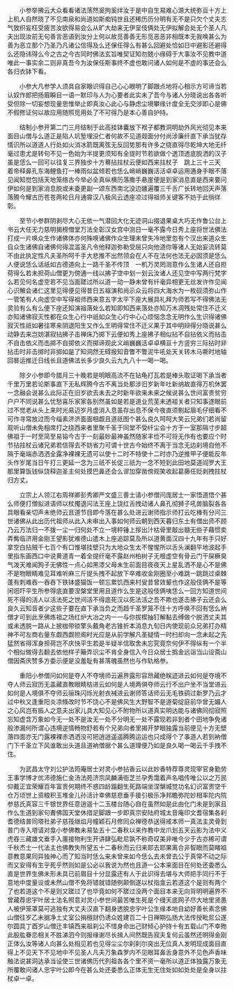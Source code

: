<!-- { "loadSidebar": true } -->
　　小参举拂云大众看看诸法荡然奚拘奚绊汝于是中自生易难心源大统弥亘十方上上机人自然晓了不见南泉和尚道如斯痴钝世且还稀历历分明有无不是只欠个丈夫志气致织妄枉受疲苦汝欲得易会么从旷大劫来无伊呈伎俩处无伊拟解会处无个圣人凡夫出现汝前无句善言恶语到汝分上何以故觅善善无形觅恶恶非相既本无我唤甚么为善为恶立那个乃圣乃凡诸公信得及么还保任得么有甚么回避处恰如日中避影还避得么还隐讳得么今之古之今古同时佛法玄旨唯契证知勿兢小缘碍于大事汝不见教中道唯此一事实余二则非真吾今为汝保任斯事终不虚也敢问诸人如何是不虚的事还会么各归衣钵下看。

　　小参大凡参学人须具自家眼识得自己心心眼明了脚跟点地将心相示方可谛当若认奴作郎把扬眉瞬目一语一默印与人为心要者此实未了吾今与诸人分晓说出各各听受但除一切妄想现量思惟举止即真汝心此心与静虑尘境攀缘计度全无交涉即心是佛不假修证何以故应用随照觅用处了不可得乃是本心善自护持。

　　结制小参开第二门三月结制于此高挂钵囊放下袱子都教洞明劫外风光彻见本来面目山僧与么道正是陷人坑堑埋没仁者何故不见道觌面分付尚涉廉纤直下承当犹存情识所以道道人行处如火消冰箭既离弦无反回势那有许多之绕直得尽乾坤大地无纤毫过患尤是转句不见一色始为半提更须知有全提时节若欲做个透顶透底脱洒的汉子虽是恁么一回可以往复三界独步十方蓦拈拄杖云便如西来拄杖子　跳上三十三天　着帝释鼻孔东海鲤鱼打一棒雨似盆倾若也恁么峭峭巍巍活活卓卓运用通身手眼不落见闻知觉包括天地笼络古今举必全真纵横历落撒手悬崖便是到家消息直是西来要问伊如何是到家消息脱或未委更副一颂东西南北没边疆遍覆三千舌广长转地回天声落落腾今耀古历苍苍两轮日月通霄汉八极风云透座凉过得祖师关键客不妨于此徜徉彰。

　　至节小参群阴剥尽大心无依一气潜回大化无迹洞山掇退果桌大巧无作鲁公台上书云大任无力慈明揭榜僧堂万法全彰汉女宫中测日一毫不露今日秀上座将世法佛法打成一片唤众生作诸佛体亦何殊唤诸佛作众生理未曾失冷地里忽有个汉出来道众生自众生诸佛自诸佛何得混滥圣凡令他释迦弥勒受屈只向他道你等诸人无始妄流转莫不由此执定性凡夫圣所呵千手大悲推不出然领会在人不在法何也法无必固须是恁么人便说恁么话祇如古德道向上一路千圣不传顶　一机万灵罔测意作么生诸人还自担荷得么若未担荷山僧更为傍通一线以拂子空中划一划云汝诸人还见空中写两行梵字么若见何名虚空若不见当面蹉过所以道一动一静未曾有纤毫异相更无丝发许作见闻心识解会诸仁这里见得便见得昔日五祖演和尚示众云将四大海水为一枚砚须弥山作一管笔有人向虚空中写得祖师西来意五字太平下座大展具礼拜为师若写不得佛法无灵验有么有么便下座还知演祖落处么若知即知西来落处亦知万木凋残处常住不迁义亦知诸佛寂灭性都在众生心行中祇如众生心行中心心烦恼念念无明作么生识得诸佛寂灭性祇如暑往寒来阴退阳生又作么生明得常住不迁义果于其中明辩得分晓说甚么动静去来岂妨湛寂拈拂子击禅床乃掷下云便如秀上座拂子相似拈不自拈依义而拈击不自击依义而击掷不自掷依义而掷谛观此义峭巍巍活卓卓横亘十方竖穷三际拈时非拈击时非击掷时非掷如是了知洞然无碍报知音瞥不瞥泥牛吼处天关转木马嘶时地轴回晷运推迁日线长且道佛法长多少良久云九九八十一喝一喝。

　　除夕小参即今腊月三十晚若是明眼高流不在钻龟打瓦若是棒头取证喝下承当者千里万里若论斯事直下无私辉腾今古不离当处那涉旧岁新年吐新纳故直得万机休罢一念融会说甚么此际正在旧岁欲去未去之时新年欲来未来之候说甚么世间富贵贫穷户户不同说甚么忧愁喜乐家家各别然虽如是若是道业荒芜未透祖关者只知事逐眼前过不觉老从头上来时光易迈岁月虚消入息虽存出息不保今夜直须剔起眉毛仔细看不可作寻常放过而今缁素济济面面相觑且道祇图个甚么良久呵呵大笑云兄弟们若尚留观听山僧未免相席打之绕西来者里聚千圣于同堂不受纤尘会十方于一室那隔寸步超佛祖于一时至简至易镕今古于一刻最妙最神虽然随家丰俭不可将无作有也要应个时节拈拄杖云诸兄弟若信得去不妨省力可谓十世古今始终不离于当念无边刹境自他不隔于毫端赤洒洒全露净裸裸无遗可以使十二时不特使十二时亦乃逆推甲子便能反年头作岁尾当日午打三更延一念为三祇不长促三祇为一念不短到此田地莫道阎罗大王那里算饭钱纵饶释迦圣主何处摸巴鼻还会么谬加穿凿傍观笑收起葛藤任贬剥拽拄杖归方丈。

　　立宗上人领江右周祥卿彭秀卿严文盛三善士请小参僧问庞居士一家悟道悟个甚么师便打僧拟进语师以杖擉退问法王座上饶红舌拽动诸人鼻孔彻狮子吼兽脑裂各各具眼看亲切声未绝师云且道节目即今落在甚么处进云谢师指示师打云吃棒有分问三世诸佛从此出历代祖师从此入未审出入事如何师云朝到西天暮归东土有僧出师不顾乃云万法归一不拨一尘一归何处不立一境秤锤上拶出汁枯骨里敲出髓无些子藉惯卖弄觜临济用金刚王望影犹难德山遣木上座追踪莫及所以道黄面汉四十九年有手只好拿空白拈贼千七百个有口惟堪挂壁只为大地众生太不惺惺所以舌头澜翻平地波起手里指东画西口中说黄道青一着全提纤毫不露赵州柏树子无根虚空有骨云门干屎橛臭气泼天难闻狗子无佛性一点心如黑漆父母未生前面目夜夜天上星乱洒不是心不是佛不是物眼睛难见耳难听麻三斤提头拽不起放下卒难收金刚圈至小难跳一跳跳过桌棘蓬有刺难吞一吞吞下铁钵盛猫饭一顿忘累饥西来村叟昔曾效颦也作这般伎俩不是等闲诳吓平生所参得底直要涅槃堂里用且道作么生是这般伎俩咦恁么一回方知道世间死不得的活人以活法死之世间活不得底死汉以死法活之吾不欺也遂击拂子云还会么良久云知音者少这些子要在直下承当负之而趋千圣罗笼不住十方呼唤不回有恁么衲僧才可到此烹佛炼祖之场红炉大冶之内一一与你拔楔抽钉解黏去缚做个脱洒丈夫其或未透脱一路从上披枷带锁擎头戴角老古锥折本消息九旬日内使现前众兄弟打办精神不可左商右量东觑西觑担阁时光应是从前学解凡圣疑情一时扫却向一念未起之先猛然省得浑身担荷岂不庆快平生若是半疑半信取舍未忘究竟奈何伊不得纵有一个半个相似做得去翻去依他样子簸弄识尘不肯全身信入今日众居士撝金远诣当山设斋山僧因斋庆赞多方委示便是没羞耻有甚落魄虽然也与作轨格参。

　　重阳小参僧问如何是夺人不夺境师云遍界露形容昂藏绝眹迹进云如何是夺境不夺人师云寂历无盖藏直教眼睛枯进云如何是人境两俱夺师云行不出户坐不当堂进云如何是人境俱不夺师云骊珠闪烁光射衣裓进云谢师答话师云无毛铁鹞过新罗乃云才过中秋又逢重阳炎凉倏改时节不饶心不是佛风生大野智不是道菊绽庭前华曾无媚人之心风岂有振人之意夫出家儿具大知见心不附物所以道真实明达能与诸佛同彻寂照忘知虚含万象如今无一处不是汝无一处不分明无一处不露现若非到者个田地争免诸般渗漏何所谓心违境逆情畅物舒若有个兄弟向者里揭开梦眼独露当前便见十方无壁落四面亦无门露裸裸赤洒洒没可把逍逍遥遥腾腾运运也只成得个了事道人若到衲僧门下千圣立下风谁敢出头道且道衲僧据个甚么道理便乃如是良久喝一喝云千手拽不住。

　　为武昌太守刘公护法筠庵居士对灵小参拈香云以此妙香特荐尊灵现宰官身勤劳王事学博才优沛德施仁金汤法苑济宗凤麟满衙芝兰孕秀霭着声名唱传唯公以之万民仰戴正宜荣耀百年富贵何期终不惑四龄蹋翻生死路端坐涅槃城觉功名幻识富贵空千仓万顷世上资粮积玉堆金儿孙活计幸佛慈悲垂手接引极乐净邦瞻弥陀妙相率陀内院参慈氏真容三千银世界任意逍遥十二玉楼台随心自在虽然如是此由化门未是到家且作么生道到家句聻佛国天堂休措足脚跟一步即真宗安陆府城太音庵印文耆宿集各刹耆德结普同塔社弟子慈筏继焰月幢颖石月修同众禅德恭送得戒本师一真法主灵骨到普门寺入塔请对龛小参佛教未易坠五十二春秋以来作教中龙爪划五天云影为法中义虎吞三藏雄文垂手入廛接物利生开讲肆弘毗尼孰不称奇叹美非唯今少于古亦稀可谓千秋杰士一代法主也佛教失所望五十二春秋而云归来耶去耶果离合非智眼而莫睹祖意教意果同异独神心而了知当时恁么来未曾来如今恁么去未曾去公于真常不动之际而又安得有生乎死乎然则如是公必以我说为然也且道一公本来面目在何处还委悉么直是世界生佛未形未具已前眉目十分显露还有人于此识得去堪与大师把手同行不于意地中度量设或未然山僧不免将错就错随例颠倒遂以杖指龛云若道这个是则有两个了也若道这个不是则又蹉过了也毕竟如何不蹉过没两个面目本来无向背明明遍界不曾藏荐忠宇叶居士法名照意对灵小参世间最苦唯生死是个缦天底网子尽大地里贤愚人被伊笼罩莫可逃独有大丈夫汉直下翻身透脱忠宇叶公生缘本地自幼好善长素念佛山僧往岁乙未据净土丈室公捐檀财仍诱众姓建百二十日禅期弘扬大法传授毗尼公遂尔圆具丁酉岁山僧迁丰镇西来祖刹公不惜身命出己财倾心护持十有五载山门不幸歾此股肱眷恋相关不胜涕泗今则报缘谢尽长揖人间然既告寂夫复何云虽然还明得金刚正体么汝等诸人向甚么处相见若也见得尘尘尔刹刹尔突出无位真人发明现成面目直得上不见天下不见地中不见圣人凡夫万象森罗内不见眼耳鼻舌身意外不见色声香味触法说甚洞达承当设使三世诸佛历代列祖各各个里不资一毫所以道正体独露万象无所覆敢问诸人忠宇叶公即今在甚么处还委悉么正体无生无住处如如处处是全身以拄杖卓一卓。

